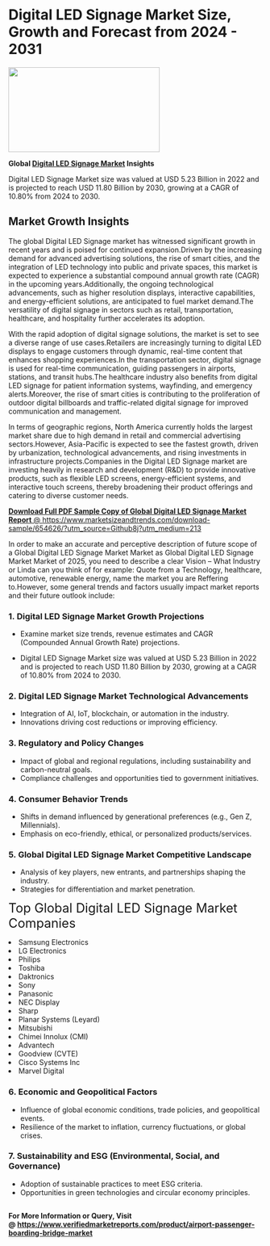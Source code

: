 <H1>Digital LED Signage Market Size, Growth and Forecast from 2024 - 2031</H1><img class="aligncenter size-medium wp-image-584254" src="https://thirdeyenews.in/wp-content/uploads/2024/09/Global-Market-Research-300x168.jpeg" alt="" width="300" height="168" /><p><strong>Global&nbsp;<a href="https://www.marketsizeandtrends.com/download-sample/654626/?utm_source=Github8j?utm_medium=213">Digital LED Signage Market</a> Insights</strong></p><p>Digital LED Signage Market size was valued at USD 5.23 Billion in 2022 and is projected to reach USD 11.80 Billion by 2030, growing at a CAGR of 10.80% from 2024 to 2030.</p><p><h2>Market Growth Insights</h2> <p>The global Digital LED Signage market has witnessed significant growth in recent years and is poised for continued expansion.Driven by the increasing demand for advanced advertising solutions, the rise of smart cities, and the integration of LED technology into public and private spaces, this market is expected to experience a substantial compound annual growth rate (CAGR) in the upcoming years.Additionally, the ongoing technological advancements, such as higher resolution displays, interactive capabilities, and energy-efficient solutions, are anticipated to fuel market demand.The versatility of digital signage in sectors such as retail, transportation, healthcare, and hospitality further accelerates its adoption.</p> <p><a href="#"></a></p> <p>With the rapid adoption of digital signage solutions, the market is set to see a diverse range of use cases.Retailers are increasingly turning to digital LED displays to engage customers through dynamic, real-time content that enhances shopping experiences.In the transportation sector, digital signage is used for real-time communication, guiding passengers in airports, stations, and transit hubs.The healthcare industry also benefits from digital LED signage for patient information systems, wayfinding, and emergency alerts.Moreover, the rise of smart cities is contributing to the proliferation of outdoor digital billboards and traffic-related digital signage for improved communication and management.</p> <p>In terms of geographic regions, North America currently holds the largest market share due to high demand in retail and commercial advertising sectors.However, Asia-Pacific is expected to see the fastest growth, driven by urbanization, technological advancements, and rising investments in infrastructure projects.Companies in the Digital LED Signage market are investing heavily in research and development (R&D) to provide innovative products, such as flexible LED screens, energy-efficient systems, and interactive touch screens, thereby broadening their product offerings and catering to diverse customer needs.</p> <p><a href="#"></p><p><span class=""><strong>Download Full PDF Sample Copy of Global Digital LED Signage Market Report</strong> @ <a href="https://www.marketsizeandtrends.com/download-sample/654626/?utm_source=Github8j?utm_medium=213" target="_blank">https://www.marketsizeandtrends.com/download-sample/654626/?utm_source=Github8j?utm_medium=213</a></span></p><p>In order to make an accurate and perceptive description of future scope of a Global&nbsp;Digital LED Signage Market Market as Global&nbsp;Digital LED Signage Market Market of 2025, you need to describe a clear Vision &ndash; What Industry or Linda can you think of for example: Quote from a Technology, healthcare, automotive, renewable energy, name the market you are Reffering to.However, some general trends and factors usually impact market reports and their future outlook include:</p><h3>1.&nbsp;<strong>Digital LED Signage Market Growth Projections</strong></h3><ul><li>Examine market size trends, revenue estimates and CAGR (Compounded Annual Growth Rate) projections.</li><li><p>Digital LED Signage Market size was valued at USD 5.23 Billion in 2022 and is projected to reach USD 11.80 Billion by 2030, growing at a CAGR of 10.80% from 2024 to 2030.</p></li></ul><h3>2.&nbsp;<strong>Digital LED Signage Market Technological Advancements</strong></h3><ul><li>Integration of AI, IoT, blockchain, or automation in the industry.</li><li>Innovations driving cost reductions or improving efficiency.</li></ul><h3>3.&nbsp;<strong>Regulatory and Policy Changes</strong></h3><ul><li>Impact of global and regional regulations, including sustainability and carbon-neutral goals.</li><li>Compliance challenges and opportunities tied to government initiatives.</li></ul><h3>4.&nbsp;<strong>Consumer Behavior Trends</strong></h3><ul><li>Shifts in demand influenced by generational preferences (e.g., Gen Z, Millennials).</li><li>Emphasis on eco-friendly, ethical, or personalized products/services.</li></ul><h3>5.&nbsp;<strong>Global Digital LED Signage Market Competitive Landscape</strong></h3><ul><li>Analysis of key players, new entrants, and partnerships shaping the industry.</li><li>Strategies for differentiation and market penetration.</li></ul><p data-pm-slice="1 1 []"><span style="color: inherit; font-family: inherit; font-size: 25px;">Top Global Digital LED Signage Market Companies</span></p><div class="" data-test-id=""><p><li>Samsung Electronics</li><li> LG Electronics</li><li> Philips</li><li> Toshiba</li><li> Daktronics</li><li> Sony</li><li> Panasonic</li><li> NEC Display</li><li> Sharp</li><li> Planar Systems (Leyard)</li><li> Mitsubishi</li><li> Chimei Innolux (CMI)</li><li> Advantech</li><li> Goodview (CVTE)</li><li> Cisco Systems Inc</li><li> Marvel Digital</li></p></div><h3>6.&nbsp;<strong>Economic and Geopolitical Factors</strong></h3><ul><li>Influence of global economic conditions, trade policies, and geopolitical events.</li><li>Resilience of the market to inflation, currency fluctuations, or global crises.</li></ul><h3>7.&nbsp;<strong>Sustainability and ESG (Environmental, Social, and Governance)</strong></h3><ul><li>Adoption of sustainable practices to meet ESG criteria.</li><li>Opportunities in green technologies and circular economy principles.</li></ul><h2><strong style="font-size: 14px;">For More Information or Query, Visit @&nbsp;</strong><a style="background-color: #ffffff; font-size: 14px;" href="https://www.marketsizeandtrends.com/report/digital-led-signage-market/" target="_blank">https://www.verifiedmarketreports.com/product/airport-passenger-boarding-bridge-market</a></h2>